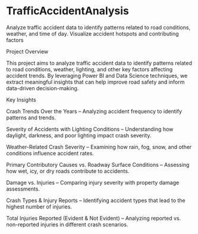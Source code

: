 # TrafficAccidentAnalysis
Analyze traffic accident data to identify patterns related to road conditions, weather, and time of day. Visualize accident hotspots and contributing factors

Project Overview

This project aims to analyze traffic accident data to identify patterns related to road conditions, weather, lighting, and other key factors affecting accident trends. By leveraging Power BI and Data Science techniques, we extract meaningful insights that can help improve road safety and inform data-driven decision-making.

Key Insights

Crash Trends Over the Years – Analyzing accident frequency to identify patterns and trends.

Severity of Accidents with Lighting Conditions – Understanding how daylight, darkness, and poor lighting impact crash severity.

Weather-Related Crash Severity – Examining how rain, fog, snow, and other conditions influence accident rates.

Primary Contributory Causes vs. Roadway Surface Conditions – Assessing how wet, icy, or dry roads contribute to accidents.

Damage vs. Injuries – Comparing injury severity with property damage assessments.

Crash Types & Injury Reports – Identifying accident types that lead to the highest number of injuries.

Total Injuries Reported (Evident & Not Evident) – Analyzing reported vs. non-reported injuries in different crash scenarios.
